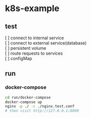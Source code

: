 # k8s-example

## test
[ ] connect to internal service  
[ ] connect to external service(database)  
[ ] persistent volume  
[ ] route requests to services  
[ ] configMap  

## run
### docker-compose
```sh
cd run/docker-compose
docker-compose up
nginx -p ./ -c ./nginx.test.conf
# then visit http://127.0.0.1:8090
```
